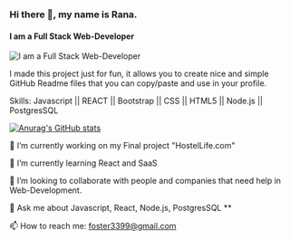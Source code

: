 ### Hi there 👋, my name is Rana.
#### I am a Full Stack Web-Developer
![I am a Full Stack Web-Developer](https://arturssmirnovs.github.io/github-profile-readme-generator/images/banner.png)

I made this project just for fun, it allows you to create nice and simple GitHub Readme files that you can copy/paste and use in your profile.

Skills: Javascript || REACT || Bootstrap || CSS || HTML5 || Node.js || PostgresSQL

[![Anurag's GitHub stats](https://github-readme-stats.vercel.app/api?username=rana3399)](https://github.com/anuraghazra/github-readme-stats)

🔭 I’m currently working on my Final project "HostelLife.com"

🌱 I’m currently learning React and SaaS

👯 I’m looking to collaborate with people and companies that need help in Web-Development.

💬 Ask me about Javascript, React, Node.js, PostgresSQL **

📫 How to reach me: foster3399@gmail.com

